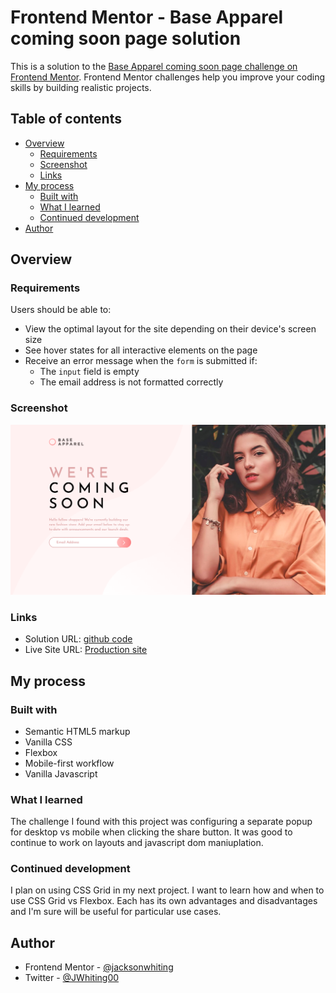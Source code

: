 # Frontend Mentor - Base Apparel coming soon page solution

This is a solution to the [Base Apparel coming soon page challenge on Frontend Mentor](https://www.frontendmentor.io/challenges/base-apparel-coming-soon-page-5d46b47f8db8a7063f9331a0). Frontend Mentor challenges help you improve your coding skills by building realistic projects. 

## Table of contents

- [Overview](#overview)
  - [Requirements](#Requirements)
  - [Screenshot](#screenshot)
  - [Links](#links)
- [My process](#my-process)
  - [Built with](#built-with)
  - [What I learned](#what-i-learned)
  - [Continued development](#continued-development)
- [Author](#author)

## Overview

### Requirements

Users should be able to:

- View the optimal layout for the site depending on their device's screen size
- See hover states for all interactive elements on the page
- Receive an error message when the `form` is submitted if:
  - The `input` field is empty
  - The email address is not formatted correctly

### Screenshot

![](/images/base-apparel-screen-shot.png)

### Links

- Solution URL: [github code](https://github.com/jacksonwhiting/base-apparel-coming-soon-pg)
- Live Site URL: [Production site](https://jwhiting-article-preview-component.netlify.app/)

## My process

### Built with

- Semantic HTML5 markup
- Vanilla CSS
- Flexbox
- Mobile-first workflow
- Vanilla Javascript

### What I learned

The challenge I found with this project was configuring a separate popup for desktop vs mobile when clicking the share button.  It was good to continue to work on layouts and javascript dom maniuplation.

### Continued development

I plan on using CSS Grid in my next project.  I want to learn how and when to use CSS Grid vs Flexbox.  Each has its own advantages and disadvantages and I'm sure will be useful for particular use cases.

## Author

- Frontend Mentor - [@jacksonwhiting](https://www.frontendmentor.io/profile/jacksonwhiting)
- Twitter - [@JWhiting00](https://www.twitter.com/JWhiting0)
